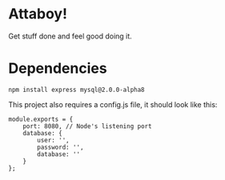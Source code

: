 Attaboy!
========

Get stuff done and feel good doing it.

Dependencies
============

    npm install express mysql@2.0.0-alpha8

This project also requires a config.js file, it should look like this:

    module.exports = {
        port: 8080, // Node's listening port
        database: {
            user: '',
            password: '',
            database: ''
        }
    };
